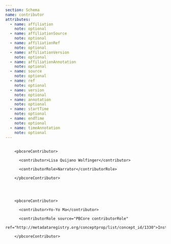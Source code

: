 ```yaml
---
section: Schema
name: contributor
attributes:
  - name: affiliation
    note: optional
  - name: affiliationSource
    note: optional
  - name: affiliationRef
    note: optional
  - name: affiliationVersion
    note: optional
  - name: affiliationAnnotation
    note: optional
  - name: source
    note: optional
  - name: ref
    note: optional
  - name: version
    note: optional
  - name: annotation
    note: optional
  - name: startTime
    note: optional
  - name: endTime
    note: optional
  - name: timeAnnotation
    note: optional
---
```

<pre>
  <code>
    &lt;pbcoreContributor&gt;<br>
      &lt;contributor&gt;Lisa Quijano Wolfinger&lt;/contributor&gt;<br>
      &lt;contributorRole&gt;Narrator&lt;/contributorRole&gt;<br>
    &lt;/pbcoreContributor&gt;<br>
  </code>
</pre>

<pre>
  <code>
    &lt;pbcoreContributor&gt;<br>
      &lt;contributor&gt;Yo-Yo Ma&lt;/contributor&gt;<br>
      &lt;contributorRole source=&quot;PBCore contributorRole&quot;<br> ref=&quot;http://metadataregistry.org/conceptprop/list/concept_id/1330&quot;&gt;Instrumentalist&lt;/contributorRole&gt;<br>
    &lt;/pbcoreContributor&gt;<br>
  </code>
</pre>
